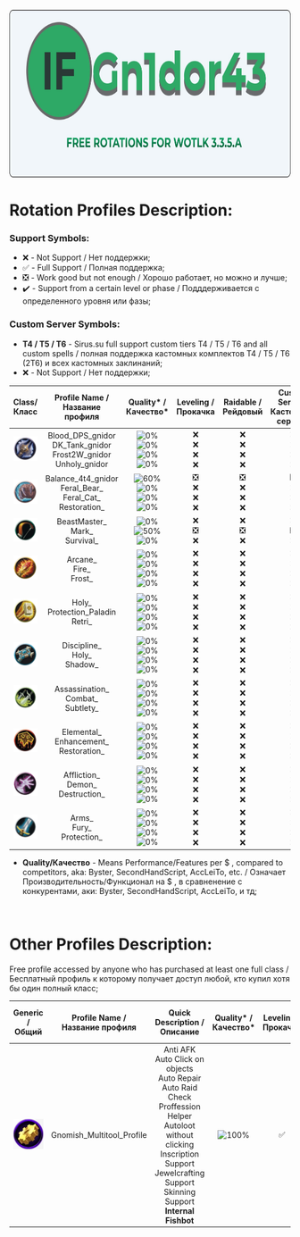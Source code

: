 <p align="center">
    <img src="https://raw.githubusercontent.com/viktnnchik/Rotarions_NI/main/assets/main/main.jpg"  width="750" height="300" alt="Gn1dor43 Rotations"/>
</p>

# Rotation Profiles Description: 

### Support Symbols: 
* :x: - Not Support / Нет поддержки;
* :white_check_mark: - Full Support / Полная поддержка;
* :negative_squared_cross_mark: - Work good but not enough / Хорошо работает, но можно и лучше;
* :heavy_check_mark: - Support from a certain level or phase / Подддерживается с определенного уровня или фазы;
### Custom Server Symbols:
* **Т4 / Т5 / Т6**  - Sirus.su full support custom tiers T4 / T5 / Т6 and all custom spells / полная поддержка кастомных комплектов Т4 / Т5 / Т6 (2Т6) и всех кастомных заклинаний;
* :x: - Not Support / Нет поддержки;
<div align="center">

| Class/Класс | Profile Name /<br>Название профиля  | Quality* /<br>Качество* | Leveling /<br>Прокачка | Raidable /<br>Рейдовый | Custom Server /<br>Кастомные сервера |
|  :----------------: |  :----------------:  |  :----------------: | :----------------: | :----------------: | :----------------: |
| ![DK](https://raw.githubusercontent.com/viktnnchik/Rotarions_NI/main/assets/classes/DK.webp) | Blood_DPS_gnidor<br>DK_Tank_gnidor<br>Frost2W_gnidor<br>Unholy_gnidor  | ![0%](https://progress-bar.dev/0)<br>![0%](https://progress-bar.dev/0)<br>![0%](https://progress-bar.dev/0)<br>![0%](https://progress-bar.dev/0) | :x:<br>:x:<br>:x:<br>:x: | :x:<br>:x:<br>:x:<br>:x: | **:x:**<br>:x:<br>**:x:**<br>**:x:** |
| ![Druid](https://raw.githubusercontent.com/viktnnchik/Rotarions_NI/main/assets/classes/Druid.webp) | Balance_4t4_gnidor<br>Feral_Bear_<br>Feral_Cat_<br>Restoration_  | ![60%](https://progress-bar.dev/60)<br>![0%](https://progress-bar.dev/0)<br>![0%](https://progress-bar.dev/0)<br>![0%](https://progress-bar.dev/0) | :negative_squared_cross_mark:<br>:x:<br>:x:<br>:x: | :negative_squared_cross_mark:<br>:x:<br>:x:<br>:x: | **:negative_squared_cross_mark:**<br>:x:<br>**:x:**<br>**:x:** |
| ![Hunter](https://raw.githubusercontent.com/viktnnchik/Rotarions_NI/main/assets/classes/Hunter.webp) | BeastMaster_<br>Mark_<br>Survival_  | ![0%](https://progress-bar.dev/0)<br>![50%](https://progress-bar.dev/50)<br>![0%](https://progress-bar.dev/0) | :x:<br>:negative_squared_cross_mark:<br>:x: | :x:<br>:negative_squared_cross_mark:<br>:x: | **:x:**<br>:negative_squared_cross_mark:<br>**:x:** |
| ![Mage](https://raw.githubusercontent.com/viktnnchik/Rotarions_NI/main/assets/classes/Mage.webp) | Arcane_<br>Fire_<br>Frost_  | ![0%](https://progress-bar.dev/0)<br>![0%](https://progress-bar.dev/0)<br>![0%](https://progress-bar.dev/0)<br>![0%](https://progress-bar.dev/0) | :x:<br>:x:<br>:x:<br>:x: | :x:<br>:x:<br>:x:<br>:x: | **:x:**<br>:x:<br>**:x:**<br>**:x:** |
| ![Paladin](https://raw.githubusercontent.com/viktnnchik/Rotarions_NI/main/assets/classes/Paladin.webp) | Holy_<br>Protection_Paladin<br>Retri_  | ![0%](https://progress-bar.dev/0)<br>![0%](https://progress-bar.dev/0)<br>![0%](https://progress-bar.dev/0)<br>![0%](https://progress-bar.dev/0) | :x:<br>:x:<br>:x:<br>:x: | :x:<br>:x:<br>:x:<br>:x: | **:x:**<br>:x:<br>**:x:**<br>**:x:** |
| ![Priest](https://raw.githubusercontent.com/viktnnchik/Rotarions_NI/main/assets/classes/Priest.webp) | Discipline_<br>Holy_<br>Shadow_  | ![0%](https://progress-bar.dev/0)<br>![0%](https://progress-bar.dev/0)<br>![0%](https://progress-bar.dev/0)<br>![0%](https://progress-bar.dev/0) | :x:<br>:x:<br>:x:<br>:x: | :x:<br>:x:<br>:x:<br>:x: | **:x:**<br>:x:<br>**:x:**<br>**:x:** |
| ![Rogue](https://raw.githubusercontent.com/viktnnchik/Rotarions_NI/main/assets/classes/Rogue.webp) | Assassination_<br>Combat_<br>Subtlety_  | ![0%](https://progress-bar.dev/0)<br>![0%](https://progress-bar.dev/0)<br>![0%](https://progress-bar.dev/0)<br>![0%](https://progress-bar.dev/0) | :x:<br>:x:<br>:x:<br>:x: | :x:<br>:x:<br>:x:<br>:x: | **:x:**<br>:x:<br>**:x:**<br>**:x:** |
| ![Shaman](https://raw.githubusercontent.com/viktnnchik/Rotarions_NI/main/assets/classes/Shaman.webp) | Elemental_<br>Enhancement_<br>Restoration_  | ![0%](https://progress-bar.dev/0)<br>![0%](https://progress-bar.dev/0)<br>![0%](https://progress-bar.dev/0)<br>![0%](https://progress-bar.dev/0) | :x:<br>:x:<br>:x:<br>:x: | :x:<br>:x:<br>:x:<br>:x: | **:x:**<br>:x:<br>**:x:**<br>**:x:** |
| ![Warlock](https://raw.githubusercontent.com/viktnnchik/Rotarions_NI/main/assets/classes/Warlock.webp) | Affliction_<br>Demon_<br>Destruction_  | ![0%](https://progress-bar.dev/0)<br>![0%](https://progress-bar.dev/0)<br>![0%](https://progress-bar.dev/0)<br>![0%](https://progress-bar.dev/0) | :x:<br>:x:<br>:x:<br>:x: | :x:<br>:x:<br>:x:<br>:x: | **:x:**<br>:x:<br>**:x:**<br>**:x:** |
| ![Warrior](https://raw.githubusercontent.com/viktnnchik/Rotarions_NI/main/assets/classes/Warrior.webp) | Arms_<br>Fury_<br>Protection_  | ![0%](https://progress-bar.dev/0)<br>![0%](https://progress-bar.dev/0)<br>![0%](https://progress-bar.dev/0)<br>![0%](https://progress-bar.dev/0) | :x:<br>:x:<br>:x:<br>:x: | :x:<br>:x:<br>:x:<br>:x: | **:x:**<br>:x:<br>**:x:**<br>**:x:** |
</div>

* **Quality/Качество** - Means Performance/Features per $ , compared to competitors, aka: Byster, SecondHandScript, AccLeiTo, etc. / Означает Производительность/Функционал на $ , в сравненение с конкурентами, аки: Byster, SecondHandScript, AccLeiTo, и тд;
<br>

# Other Profiles Description: 
Free profile accessed by anyone who has purchased at least one full class / Бесплатный профиль к которому получает доступ любой, кто купил хотя бы один полный класс;

<div align="center">

| Generic /<br>Общий| Profile Name /<br>Название профиля | Quick Description /<br>Описание | Quality* /<br>Качество* | Leveling /<br>Прокачка | Custom Server /<br>Кастомные сервера |
|  :----------------: |  :----------------: |  :----------------: |  :----------------: |  :----------------: | :----------------: | 
| ![Tool](https://github.com/darhanger/darhanger/blob/master/Assets/Classes/Tool.webp) | Gnomish_Multitool_Profile | Anti AFK<br>Auto Click on objects<br>Auto Repair<br>Auto Raid Check<br>Proffession Helper<br>Autoloot without clicking<br>Inscription Support<br>Jewelcrafting Support<br>Skinning Support<br>**Internal Fishbot**| ![100%](https://progress-bar.dev/100) | :white_check_mark: | :white_check_mark: |
